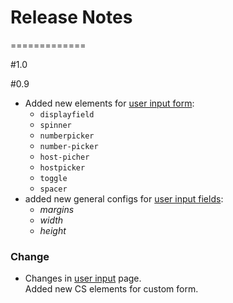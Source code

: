 # Release Notes
=============

#1.0

#0.9

- Added new elements for [user input form](/creating-templates/user-input-parameters/):  
    - `displayfield`
    - `spinner`
    - `numberpicker`
    - `number-picker`
    - `host-picher`
    - `hostpicker`
    - `toggle`
    - `spacer`
- added new general configs for [user input fields](/creating-templates/user-input-parameters/):
    - *margins*
    - *width*
    - *height*

<h3>Change</h3>

- Changes in [user input](/creating-templates/user-input-parameters/) page.   
Added new CS elements for custom form.
